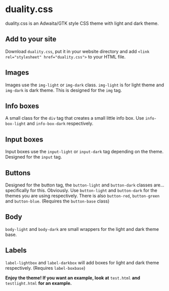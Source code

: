 # duality.css

duality.css is an Adwaita/GTK style CSS theme with light and dark theme.

## Add to your site

Download `duality.css`, put it in your website directory and add `<link rel="stylesheet" href="duality.css">` to your HTML file.

## Images

Images use the `img-light` or `img-dark` class. `img-light` is for light theme and `img-dark` is dark theme. This is designed for the `img` tag.

## Info boxes

A small class for the `div` tag that creates a small little info box. Use `info-box-light` and `info-box-dark` respectively.

## Input boxes

Input boxes use the `input-light` or `input-dark` tag depending on the theme. Designed for the `input` tag.

## Buttons

Designed for the button tag, the `button-light` and `button-dark` classes are... specifically for this. Obviously. Use `button-light` and `button-dark` for the themes you are using respectively. There is also `button-red`, `button-green` and `button-blue`. (Requires the `button-base` class)

## Body

`body-light` and `body-dark` are small wrappers for the light and dark theme base.

## Labels

`label-lightbox` and `label-darkbox` will add boxes for light and dark theme respectively. (Requires `label-boxbase`)

**Enjoy the theme! If you want an example, look at** `test.html` **and** `testlight.html` **for an example.**
